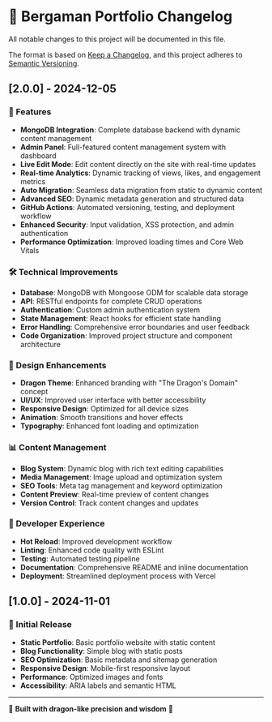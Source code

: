 # 🐉 Bergaman Portfolio Changelog

All notable changes to this project will be documented in this file.

The format is based on [Keep a Changelog](https://keepachangelog.com/en/1.0.0/),
and this project adheres to [Semantic Versioning](https://semver.org/spec/v2.0.0.html).

## [2.0.0] - 2024-12-05

### 🚀 Features

- **MongoDB Integration**: Complete database backend with dynamic content management
- **Admin Panel**: Full-featured content management system with dashboard
- **Live Edit Mode**: Edit content directly on the site with real-time updates
- **Real-time Analytics**: Dynamic tracking of views, likes, and engagement metrics
- **Auto Migration**: Seamless data migration from static to dynamic content
- **Advanced SEO**: Dynamic metadata generation and structured data
- **GitHub Actions**: Automated versioning, testing, and deployment workflow
- **Enhanced Security**: Input validation, XSS protection, and admin authentication
- **Performance Optimization**: Improved loading times and Core Web Vitals

### 🛠️ Technical Improvements

- **Database**: MongoDB with Mongoose ODM for scalable data storage
- **API**: RESTful endpoints for complete CRUD operations
- **Authentication**: Custom admin authentication system
- **State Management**: React hooks for efficient state handling
- **Error Handling**: Comprehensive error boundaries and user feedback
- **Code Organization**: Improved project structure and component architecture

### 🎨 Design Enhancements

- **Dragon Theme**: Enhanced branding with "The Dragon's Domain" concept
- **UI/UX**: Improved user interface with better accessibility
- **Responsive Design**: Optimized for all device sizes
- **Animation**: Smooth transitions and hover effects
- **Typography**: Enhanced font loading and optimization

### 📊 Content Management

- **Blog System**: Dynamic blog with rich text editing capabilities
- **Media Management**: Image upload and optimization system
- **SEO Tools**: Meta tag management and keyword optimization
- **Content Preview**: Real-time preview of content changes
- **Version Control**: Track content changes and updates

### 🔧 Developer Experience

- **Hot Reload**: Improved development workflow
- **Linting**: Enhanced code quality with ESLint
- **Testing**: Automated testing pipeline
- **Documentation**: Comprehensive README and inline documentation
- **Deployment**: Streamlined deployment process with Vercel

## [1.0.0] - 2024-11-01

### 🚀 Initial Release

- **Static Portfolio**: Basic portfolio website with static content
- **Blog Functionality**: Simple blog with static posts
- **SEO Optimization**: Basic metadata and sitemap generation
- **Responsive Design**: Mobile-first responsive layout
- **Performance**: Optimized images and fonts
- **Accessibility**: ARIA labels and semantic HTML

---

🐉 **Built with dragon-like precision and wisdom** 🐉 